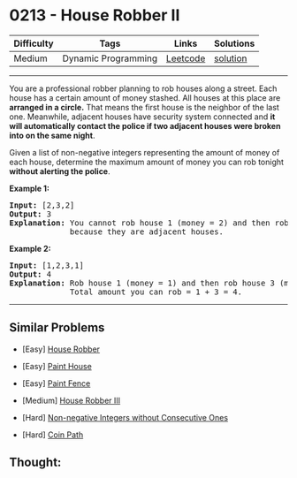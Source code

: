 # 0213 - House Robber II

Difficulty  | Tags | Links | Solutions
----------- | ---- | ----- | -----
Medium | Dynamic Programming | [Leetcode](https://leetcode.com/problems/house-robber-ii) | [solution](https://leetcode.com/problems/house-robber-ii/solution/)


-----------

<p>You are a professional robber planning to rob houses along a street. Each house has a certain amount of money stashed. All houses at this place are <strong>arranged in a circle.</strong> That means the first house is the neighbor of the last one. Meanwhile, adjacent houses have security system connected and&nbsp;<b>it will automatically contact the police if two adjacent houses were broken into on the same night</b>.</p>

<p>Given a list of non-negative integers representing the amount of money of each house, determine the maximum amount of money you can rob tonight <strong>without alerting the police</strong>.</p>

<p><strong>Example 1:</strong></p>

<pre>
<strong>Input:</strong> [2,3,2]
<strong>Output:</strong> 3
<strong>Explanation:</strong> You cannot rob house 1 (money = 2) and then rob house 3 (money = 2),
&nbsp;            because they are adjacent houses.
</pre>

<p><strong>Example 2:</strong></p>

<pre>
<strong>Input:</strong> [1,2,3,1]
<strong>Output:</strong> 4
<strong>Explanation:</strong> Rob house 1 (money = 1) and then rob house 3 (money = 3).
&nbsp;            Total amount you can rob = 1 + 3 = 4.</pre>


-----------


## Similar Problems

- [Easy] [House Robber](house-robber)

- [Easy] [Paint House](paint-house)

- [Easy] [Paint Fence](paint-fence)

- [Medium] [House Robber III](house-robber-iii)

- [Hard] [Non-negative Integers without Consecutive Ones](non-negative-integers-without-consecutive-ones)

- [Hard] [Coin Path](coin-path)




## Thought:
